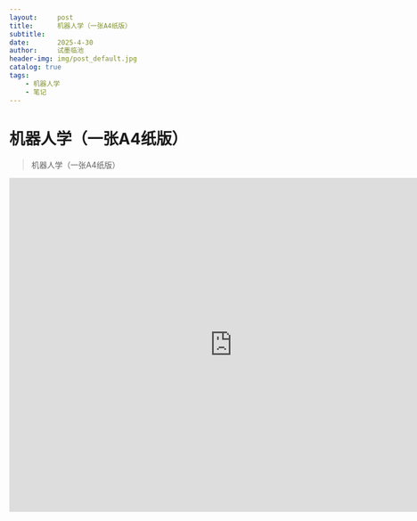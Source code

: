 ```yaml
---
layout:     post
title:      机器人学（一张A4纸版）
subtitle:   
date:       2025-4-30
author:     试墨临池
header-img: img/post_default.jpg
catalog: true
tags:
    - 机器人学
    - 笔记
---
```


# 机器人学（一张A4纸版）

> 机器人学（一张A4纸版）


<embed src="https://raw.githubusercontent.com/shimolinchi/shimolinchi.github.io/master/pdf/机器人学.pdf" width="800" height="600" type="application/pdf">